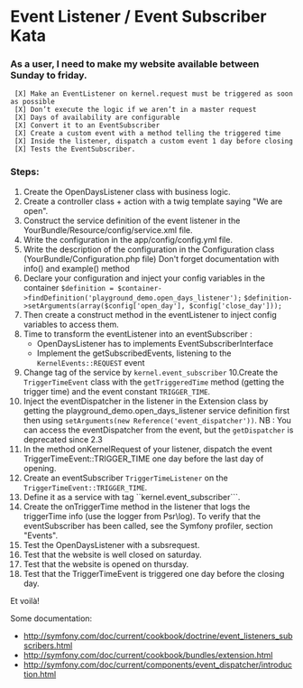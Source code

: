 Event Listener / Event Subscriber Kata
======================================

### As a user, I need to make my website available between Sunday to friday.

     [X] Make an EventListener on kernel.request must be triggered as soon as possible
     [X] Don’t execute the logic if we aren’t in a master request 
     [X] Days of availability are configurable
     [X] Convert it to an EventSubscriber 
     [X] Create a custom event with a method telling the triggered time
     [X] Inside the listener, dispatch a custom event 1 day before closing 
     [X] Tests the EventSubscriber. 

### Steps:

1. Create the OpenDaysListener class with business logic.
2. Create a controller class + action with a twig template saying "We are open".
3. Construct the service definition of the event listener in the YourBundle/Resource/config/service.xml file.
4. Write the configuration in the app/config/config.yml file.
5. Write the description of the configuration in the Configuration class (YourBundle/Configuration.php file)
  Don't forget documentation with info() and example() method
6. Declare your configuration and inject your config variables in the container
  `$definition = $container->findDefinition('playground_demo.open_days_listener');`
  `$definition->setArguments(array($config['open_day'], $config['close_day']));`
7. Then create a construct method in the eventListener to inject config variables to access them.
8. Time to transform the eventListener into an eventSubscriber :
    - OpenDaysListener has to implements EventSubscriberInterface
    - Implement the getSubscribedEvents, listening to the `KernelEvents::REQUEST` event
9. Change tag of the service by `kernel.event_subscriber`
10.Create the `TriggerTimeEvent` class with the `getTriggeredTime` method (getting the trigger time) and the event constant `TRIGGER_TIME`.
11. Inject the eventDispatcher in the listener in the Extension class by getting the  playground_demo.open_days_listener service definition first then using `setArguments(new Reference('event_dispatcher'))`.
    NB : You can access the eventDispatcher from the event, but the `getDispatcher` is deprecated since 2.3
12. In the method onKernelRequest of your listener, dispatch the event TriggerTimeEvent::TRIGGER_TIME one day before the last day of opening.
13. Create an eventSubscriber `TriggerTimeListener` on the `TriggerTimeEvent::TRIGGER_TIME`.
14. Define it as a service with tag ``kernel.event_subscriber```.
15. Create the onTriggerTime method in the listener that logs the triggerTime info (use the logger from Psr\log).
    To verify that the eventSubscriber has been called, see the Symfony profiler, section "Events".
16. Test the OpenDaysListener with a subsrequest.
17. Test that the website is well closed on saturday.
18. Test that the website is opened on thursday.
19. Test that the TriggerTimeEvent is triggered one day before the closing day.

Et voilà!

Some documentation:
- http://symfony.com/doc/current/cookbook/doctrine/event_listeners_subscribers.html
- http://symfony.com/doc/current/cookbook/bundles/extension.html
- http://symfony.com/doc/current/components/event_dispatcher/introduction.html
